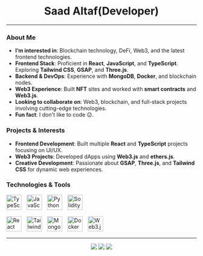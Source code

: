 <h1 align="center">
   Saad Altaf(Developer)
</h1>

---

### About Me
-  **I’m interested in**: Blockchain technology, DeFi, Web3, and the latest frontend technologies.
-  **Frontend Stack**: Proficient in **React**, **JavaScript**, and **TypeScript**. Exploring **Tailwind CSS**, **GSAP**, and **Three.js**.
-  **Backend & DevOps**: Experience with **MongoDB**, **Docker**, and blockchain nodes.
-  **Web3 Experience**: Built **NFT** sites and worked with **smart contracts** and **Web3.js**.
-  **Looking to collaborate on**: Web3, blockchain, and full-stack projects involving cutting-edge technologies.
-  **Fun fact**: I don't like to code 😉.



### Projects & Interests
- **Frontend Development**: Built multiple **React** and **TypeScript** projects focusing on UI/UX.
- **Web3 Projects**: Developed dApps using **Web3.js** and **ethers.js**.
- **Creative Development**: Passionate about **GSAP**, **Three.js**, and **Tailwind CSS** for dynamic web experiences.


### Technologies & Tools
<p align="start">
  <img src="https://cdn.jsdelivr.net/gh/devicons/devicon/icons/typescript/typescript-original.svg" alt="TypeScript" width="40" height="40" style="margin-right: 10px;"/>
  <img src="https://cdn.jsdelivr.net/gh/devicons/devicon/icons/javascript/javascript-original.svg" alt="JavaScript" width="40" height="40" style="margin-right: 10px;"/>
  <img src="https://cdn.jsdelivr.net/gh/devicons/devicon/icons/python/python-original.svg" alt="Python" width="40" height="40" style="margin-right: 10px;"/>
  <img src="https://cdn.jsdelivr.net/gh/devicons/devicon/icons/solidity/solidity-original.svg" alt="Solidity" width="40" height="40" style="margin-right: 10px;"/>
</p>

<p align="start">
  <img src="https://cdn.jsdelivr.net/gh/devicons/devicon/icons/react/react-original.svg" alt="React" width="40" height="40" style="margin-right: 10px;"/>
  <img src="https://img.icons8.com/color/48/000000/tailwindcss.png" alt="Tailwind CSS" width="40" height="40" style="margin-right: 10px;"/>
  <img src="https://cdn.jsdelivr.net/gh/devicons/devicon/icons/mongodb/mongodb-original.svg" alt="MongoDB" width="40" height="40" style="margin-right: 10px;"/>
  <img src="https://cdn.jsdelivr.net/gh/devicons/devicon/icons/docker/docker-original.svg" alt="Docker" width="40" height="40" style="margin-right: 10px;"/>
  <img src="https://cryptologos.cc/logos/ethereum-eth-logo.svg?v=024" alt="Web3.js" width="40" height="40" style="margin-right: 10px;"/>
</p>

---

<p align="center">
  <a href="https://x.com/IgnisMeow"><img src="https://img.shields.io/badge/X-@IgnisMeow-FF4500?style=for-the-badge&logo=x"/></a>
  <a href="mailto:ignismeowofficial@gmail.com"><img src="https://img.shields.io/badge/ignismeowofficial@gmail.com-FFD700?style=for-the-badge&logo=gmail"/></a>
  <a href="https://t.me/ignismeow"><img src="https://img.shields.io/badge/Telegram-@ignismeow-FF4500?style=for-the-badge&logo=telegram"/></a>
</p>

